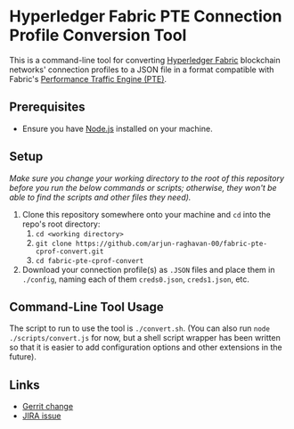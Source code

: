 # Hyperledger Fabric PTE Connection Profile Conversion Tool

This is a command-line tool for converting [Hyperledger Fabric](https://www.hyperledger.org/projects/fabric) blockchain networks' connection profiles to a JSON file in a format compatible with Fabric's [Performance Traffic Engine (PTE)](https://github.com/hyperledger/fabric-test/tree/master/tools/PTE).

## Prerequisites

* Ensure you have [Node.js](https://nodejs.org/en/) installed on your machine.

## Setup

_Make sure you change your working directory to the root of this repository before you run the below commands or scripts; otherwise, they won't be able to find the scripts and other files they need)._
1. Clone this repository somewhere onto your machine and `cd` into the repo's root directory:
    1. `cd <working directory>`
    2. `git clone https://github.com/arjun-raghavan-00/fabric-pte-cprof-convert.git`
    3. `cd fabric-pte-cprof-convert`
2. Download your connection profile(s) as `.JSON` files and place them in `./config`, naming each of them `creds0.json`, `creds1.json`, etc.

## Command-Line Tool Usage

The script to run to use the tool is `./convert.sh`. 
(You can also run `node ./scripts/convert.js` for now, but a shell script wrapper has been written so that it is easier to add configuration options and other extensions in the future).

## Links

- [Gerrit change](https://gerrit.hyperledger.org/r/#/c/25165/)
- [JIRA issue](https://jira.hyperledger.org/browse/FAB-11489)
